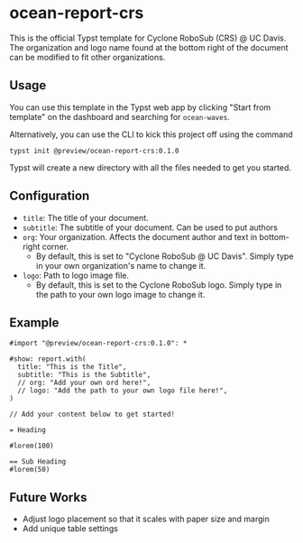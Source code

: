 # ocean-report-crs
This is the official Typst template for Cyclone RoboSub (CRS) @ UC Davis. The organization and logo name found at the bottom right of the document can be modified to fit other organizations.

## Usage
You can use this template in the Typst web app by clicking "Start from template" on the dashboard and searching for `ocean-waves`.

Alternatively, you can use the CLI to kick this project off using the command
```shell
typst init @preview/ocean-report-crs:0.1.0
```

Typst will create a new directory with all the files needed to get you started.

## Configuration
- `title`: The title of your document. 
- `subtitle`: The subtitle of your document. Can be used to put authors
- `org`: Your organization. Affects the document author and text in bottom-right corner. 
    - By default, this is set to "Cyclone RoboSub @ UC Davis". Simply type in your own organization's name to change it. 
- `logo`: Path to logo image file. 
    - By default, this is set to the Cyclone RoboSub logo. Simply type in the path to your own logo image to change it. 

## Example
```typst
#import "@preview/ocean-report-crs:0.1.0": *

#show: report.with(
  title: "This is the Title",
  subtitle: "This is the Subtitle",
  // org: "Add your own ord here!",
  // logo: "Add the path to your own logo file here!",
)

// Add your content below to get started!

= Heading

#lorem(100)

== Sub Heading
#lorem(50)
```

## Future Works
- Adjust logo placement so that it scales with paper size and margin
- Add unique table settings
